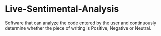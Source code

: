 # Live-Sentimental-Analysis
Software that can analyze the code entered by the user and continuously determine whether the piece of writing is Positive, Negative or Neutral.
